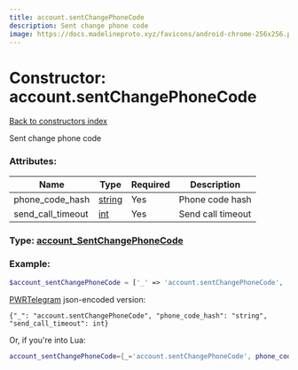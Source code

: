 ```yaml
---
title: account.sentChangePhoneCode
description: Sent change phone code
image: https://docs.madelineproto.xyz/favicons/android-chrome-256x256.png
---
```

# Constructor: account.sentChangePhoneCode  
[Back to constructors index](index.md)



Sent change phone code

### Attributes:

| Name     |    Type       | Required | Description |
|----------|---------------|----------|-------------|
|phone\_code\_hash|[string](../types/string.md) | Yes|Phone code hash|
|send\_call\_timeout|[int](../types/int.md) | Yes|Send call timeout|



### Type: [account\_SentChangePhoneCode](../types/account_SentChangePhoneCode.md)


### Example:

```php
$account_sentChangePhoneCode = ['_' => 'account.sentChangePhoneCode', 'phone_code_hash' => 'string', 'send_call_timeout' => int];
```  

[PWRTelegram](https://pwrtelegram.xyz) json-encoded version:

```
{"_": "account.sentChangePhoneCode", "phone_code_hash": "string", "send_call_timeout": int}
```


Or, if you're into Lua:

```lua
account_sentChangePhoneCode={_='account.sentChangePhoneCode', phone_code_hash='string', send_call_timeout=int}

```


